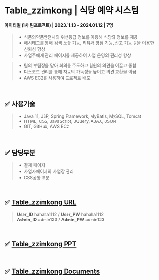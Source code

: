 # Table_zzimkong | 식당 예약 시스템
#### 아이티윌 (1차 팀프로젝트) | 2023.11.13 - 2024.01.12 | 7명

> - 식품의약품안전처의 위생등급 정보를 이용해 식당의 정보를 제공
> - 해시태그를 통해 검색 노출 기능, 리뷰와 평점 기능, 신고 기능 등을 이용한 신뢰성 향상
> - 사업주에게 관리 페이지를 제공하여 사업 운영의 편리성 향상

> - 팀의 부팀장을 맡아 회의를 주도하고 팀원의 의견을 이끌고 종합
> - 디스코드 관리를 통해 자료의 가독성을 높이고 의견 교환을 이끔
> - AWS EC2를 사용하여 프로젝트 배포

<br>
       
✅ 사용기술
-------------
> - Java 11, JSP, Spring Framework, MyBatis, MySQL, Tomcat
> - HTML, CSS, JavaScript, JQuery, AJAX, JSON
> - GIT, GitHub, AWS EC2

<br>

✅ 담당부분
-------------
> - 결제 페이지
> - 사업자페이지의 사업장 관리
> - CSS공통 부분

<br>

✅ [Table_zzimkong URL](http://13.124.79.139:8080/zzimkong/)
-------------
> **User_ID** hahaha1112 /  **User_PW** hahaha1112   
> **Admin_ID** admin123 / **Admin_PW** admin123

<br>

✅ [Table_zzimkong PPT](https://drive.google.com/file/d/1Bk9R7OcgkHpxv5pHvTrraNPnGgBJmTo4/view?usp=sharing)
-------------

<br>

✅ [Table_zzimkong Documents](https://drive.google.com/drive/folders/1nzWLDrreENVaQ_YG6SdzDdxmkzrqvUmA?usp=sharing)
-------------

